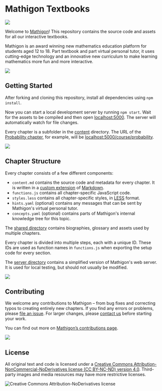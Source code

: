 # Mathigon Textbooks

![](https://mathigon.org/images/hero.png)

Welcome to [Mathigon](https://mathigon.org)! This repository contains the source
code and assets for all our interactive textbooks.

Mathigon is an award winning new mathematics education platform for students
aged 12 to 18. Part textbook and part virtual personal tutor, it uses
cutting-edge technology and an innovative new curriculum to make learning
mathematics more fun and more interactive.

![](https://mathigon.org/images/unused/divider-1.png)


## Getting Started

After forking and cloning this repository, install all dependencies using
`npm install`.

Now you can start a local development server by running `npm start`. Wait for
the assets to be compiled and then open [localhost:5000](http://localhost:5000).
The server will automatically watch for file changes.

Every chapter is a subfolder in the [content](content) directory. The URL of the
[Probability chapter](content/probability), for example, will be
[localhost:5000/course/probability](localhost:5000/course/probability).

![](https://mathigon.org/images/unused/divider-2.png)


## Chapter Structure

Every chapter consists of a few different components:

* `content.md` contains the source code and metadata for every chapter. It is
  written in a [custom extension](/mathigon/textbooks/wiki/content.md) of
  [Markdown](https://github.com/adam-p/markdown-here/wiki/Markdown-Cheatsheet).
* `functions.js` contains all chapter-specific JavaScript code.
* `styles.less` contains all chapter-specific styles, in
  [LESS](http://lesscss.org/) format.
* `hints.yaml` (optional) contains any messages that can be sent by Mathigon's
  virtual personal tutor.
* `concepts.yaml` (optional) contains parts of Mathigon's internal knowledge
  tree for this topic.

The [shared directory](content/shared) contains biographies, glossary and assets
used by multiple chapters.

Every chapter is divided into multiple steps, each with a unique ID. These IDs
are used as function names in `functions.js` when exporting the setup code
for every section.

The [server directory](server) contains a simplified version of Mathigon's web
server. It is used for local testing, but should not usually be modified.

![](https://mathigon.org/images/unused/divider-3.png)


## Contributing

We welcome any contributions to Mathigon – from bug fixes and correcting typos
to creating entirely new chapters. If you find any errors or problems, please
[file an issue](/mathigon/textbooks/issues). For larger changes, please
[contact us](mailto:dev@mathigon.org) before starting your work.

You can find out more on [Mathigon’s contributions
page](https://mathigon.org/contribute).

![](https://mathigon.org/images/unused/divider-4.png)


## License

All original text and code is licensed under a [Creative Commons
Attribution-NonCommercial-NoDerivatives license (CC BY-NC-ND)
version 4.0](https://spdx.org/licenses/CC-BY-NC-ND-4.0.html). Third-party images
and media resources may have more restrictive licenses.

![Creative Commons Attribution-NoDerivatives
license](https://licensebuttons.net/l/by-nc-nd/4.0/88x31.png "CC BY-NC-SA")
